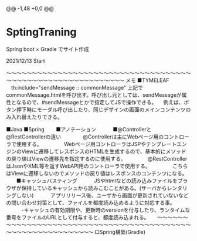  @@ -1,48 +0,0 @@
# SptingTraning
Spring boot × Gradle でサイト作成

2021/12/13 Start



















～～～～～～～～～～～～～～～～～～～～～～～～～～～～～～～～～～～～～～～～～～～～～～～～～～～～～～～～～～～
メモ
■TYMELEAF
　th:include="sendMessage :: commonMessage"
 上記でcommonMessage.htmlを呼び出す。呼び出し元としては、sendMessageが属性となるので、#sendMessageとかで指定してJSで操作できる。
　例えば、ボタン押下時にモーダル呼び出したり、同じデザインの画面のメインコンテンツのみ入れ替えたりできる。

■Java
 ■Spring
　　■アノテーション
　　　■@Controllerと@RestControllerの違い
　　　　@Controllerは主にWebページ用のコントローラで使用する。
　　　　Webページ用コントローラはJSPやテンプレートエンジンのViewに遷移してレスポンスのHTMLを生成するので、基本的にメソッドの戻り値はViewの遷移先を指定するのに使用する。
　　　　@RestControllerはJsonやXML等を返すWebAPI用のコントローラで使用する。
　　　　こちらはViewに遷移しないのでメソッドの戻り値はレスポンスのコンテンツになる。
　　■キャッシュバスティング
　　　JSやhtmlなどの読み込みファイルをブラウザが保持しているキャッシュから読みこむことがある。(サーバからレンタリングしない)
　　　アプリリリース後、ユーザから画面が更新されていないなどの問い合わせ対策として、ファイルを都度読み込めるように対応する事。
　　　-キャッシュの有効期限や、更新時のversionを付与したり、ランタイムな番号をファイルのURLとして付与すると、都度読み込まれる。
　
～～～～～～～～～～～～～～～～～～～～～～～～～～～～～～～～～～～～～～～～～～～～～～～～～～～～～～～～～～～
□Spring構築(Gradle)



